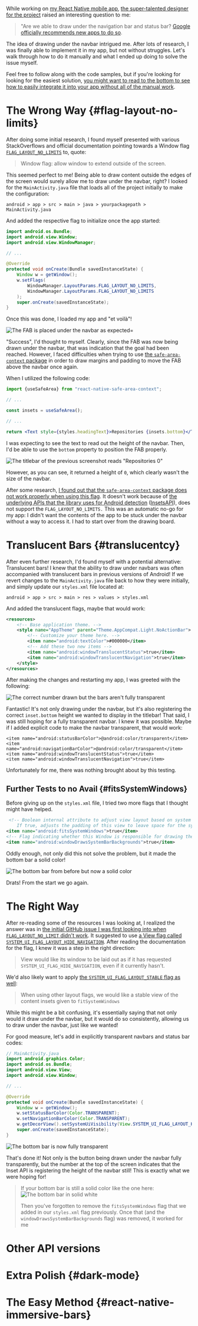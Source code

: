 While working on [my React Native mobile app]([https://g](https://github.com/crutchcorn/GitShark)itshark.dev), [the super-talented designer for the project](https://unicorn-utterances.com/unicorns/edpratti) raised an interesting question to me:

> "Are we able to draw under the navigation bar and status bar? [Google officially recommends new apps to do so](https://youtu.be/Nf-fP2u9vjI).

The idea of drawing under the navbar intrigued me. After lots of research, I was finally able to implement it in my app, but not without struggles. Let's walk through how to do it manually and what I ended up doing to solve the issue myself.

Feel free to follow along with the code samples, but if you're looking for looking for the easiest solution, [you might want to read to the bottom to see how to easily integrate it into your app without all of the manual work](#react-native-immersive-bars).  

# The Wrong Way {#flag-layout-no-limits}

After doing some initial research, I found myself presented with various StackOverflows and official documentation pointing towards a Window flag [`FLAG_LAYOUT_NO_LIMITS`](https://developer.android.com/reference/android/view/WindowManager.LayoutParams#FLAG_LAYOUT_NO_LIMITS) to, quote:

> Window flag: allow window to extend outside of the screen.

This seemed perfect to me! Being able to draw content outside the edges of the screen would surely allow me to draw under the navbar, right? I looked for the `MainActivity.java` file that loads all of the project initially to make the configuration:

```
android > app > src > main > java > yourpackagepath > MainActivity.java
```

And added the respective flag to initialize once the app started:

```java
import android.os.Bundle;
import android.view.Window;
import android.view.WindowManager;

// ...

@Override
protected void onCreate(Bundle savedInstanceState) {
    Window w = getWindow();
    w.setFlags(
        WindowManager.LayoutParams.FLAG_LAYOUT_NO_LIMITS,
        WindowManager.LayoutParams.FLAG_LAYOUT_NO_LIMITS
    );
    super.onCreate(savedInstanceState);
}
```

Once this was done, I loaded my app and "et voilà"!

![The FAB is placed under the navbar as expected](./flag_layout_no_limits.png)=



"Success", I'd thought to myself. Clearly, since the FAB was now being drawn under the navbar, that was indication that the goal had been reached. However, I faced difficulties when trying to use [the `safe-area-context` package](https://github.com/th3rdwave/react-native-safe-area-context) in order to draw margins and padding to move the FAB above the navbar once again.

When I utilized the following code:

```jsx
import {useSafeArea} from "react-native-safe-area-context";

// ...

const insets = useSafeArea();

// ...

return <Text style={styles.headingText}>Repositories {insets.bottom}</Text>

```

I was expecting to see the text to read out the height of the navbar. Then, I'd be able to use the `bottom` property to position the FAB properly.

![The titlebar of the previous screenshot reads "Repositories 0"](./flag_layout_no_limits_insets_display.png)

However, as you can see, it returned a height of `0`, which clearly wasn't the size of the navbar.

After some research, [I found out that the `safe-area-context` package does not work properly when using this flag](https://github.com/th3rdwave/react-native-safe-area-context/issues/8). It doesn't work because of [the underlying APIs that the library uses for Android detection](https://github.com/th3rdwave/react-native-safe-area-context/blob/master/android/src/main/java/com/th3rdwave/safeareacontext/SafeAreaViewManager.java) ([InsetsAPI](https://medium.com/androiddevelopers/windowinsets-listeners-to-layouts-8f9ccc8fa4d1)), does not support the `FLAG_LAYOUT_NO_LIMITS.` This was an automatic no-go for my app: I didn't want the contents of the app to be stuck under the navbar without a way to access it. I had to start over from the drawing board.

# Translucent Bars {#translucentcy}

After even further research, I'd found myself with a potential alternative: Translucent bars! I knew that the ability to draw under navbars was often accompanied with translucent bars in previous versions of Android! If we revert changes to the `MainActivity.java` file back to how they were initially, and simply update our `styles.xml` file located at:

```
android > app > src > main > res > values > styles.xml
```

And added the translucent flags, maybe that would work:

```xml
<resources>
    <!-- Base application theme. -->
    <style name="AppTheme" parent="Theme.AppCompat.Light.NoActionBar">
        <!-- Customize your theme here. -->
        <item name="android:textColor">#000000</item>
        <!-- Add these two new items -->
        <item name="android:windowTranslucentStatus">true</item>
        <item name="android:windowTranslucentNavigation">true</item>
    </style>
</resources>
```

After making the changes and restarting my app, I was greeted with the following:

![The correct number drawn but the bars aren't fully transparent](./translucent_bars.png)

Fantastic! It's not only drawing under the navbar, but it's also registering the correct `inset.bottom` height we wanted to display in the titlebar! That said, I was still hoping for a fully transparent navbar. I knew it was possible. Maybe if I added explicit code to make the navbar transparent, that would work:

```xaml
<item name="android:statusBarColor">@android:color/transparent</item>
<item name="android:navigationBarColor">@android:color/transparent</item>
<item name="android:windowTranslucentStatus">true</item>
<item name="android:windowTranslucentNavigation">true</item>
```

Unfortunately for me, there was nothing brought about by this testing.

## Further Tests to no Avail {#fitsSystemWindows}

Before giving up on the `styles.xml` file, I tried two more flags that I thought might have helped.

```xml
 <!-- Boolean internal attribute to adjust view layout based on system windows such as the status bar.
    If true, adjusts the padding of this view to leave space for the system windows. API Level 1-->
<item name="android:fitsSystemWindows">true</item>
<!-- Flag indicating whether this Window is responsible for drawing the background for the system bars. API level 21-->
<item name="android:windowDrawsSystemBarBackgrounds">true</item>
```

Oddly enough, not only did this not solve the problem, but it made the bottom bar a solid color!

![The bottom bar from before but now a solid color](./fits_system_translucent.png)

Drats! From the start we go again.

# The Right Way

After re-reading some of the resources I was looking at, I realized the answer was in [the initial GitHub issue I was first looking into when `FLAG_LAYOUT_NO_LIMIT` didn't work](https://github.com/th3rdwave/react-native-safe-area-context/issues/8). It suggested to use [a View flag called `SYSTEM_UI_FLAG_LAYOUT_HIDE_NAVIGATION`](https://developer.android.com/reference/android/view/View#SYSTEM_UI_FLAG_LAYOUT_HIDE_NAVIGATION). After reading the documentation for the flag, I knew it was a step in the right direction:

> View would like its window to be laid out as if it has requested `SYSTEM_UI_FLAG_HIDE_NAVIGATION`, even if it currently hasn't.

We'd also likely want to apply [the `SYSTEM_UI_FLAG_LAYOUT_STABLE` flag as well](https://developer.android.com/reference/android/view/View#SYSTEM_UI_FLAG_LAYOUT_STABLE):

> When using other layout flags, we would like a stable view of the content insets given to `fitSystemWindows`

While this might be a bit confusing, it's essentially saying that not only would it draw under the navbar, but it would do so consistently, allowing us to draw under the navbar, just like we wanted!

For good measure, let's add in explicitly transparent navbars and status bar codes:

```java
// MainActivity.java
import android.graphics.Color;
import android.os.Bundle;
import android.view.View;
import android.view.Window;

// ...

@Override
protected void onCreate(Bundle savedInstanceState) {
    Window w = getWindow();
    w.setStatusBarColor(Color.TRANSPARENT);
    w.setNavigationBarColor(Color.TRANSPARENT);
    w.getDecorView().setSystemUiVisibility(View.SYSTEM_UI_FLAG_LAYOUT_HIDE_NAVIGATION | View.SYSTEM_UI_FLAG_LAYOUT_STABLE);
    super.onCreate(savedInstanceState);
}
```

![The bottom bar is now fully transparent](./transparent.png)

That's done it! Not only is the button being drawn under the navbar fully transparently, but the number at the top of the screen indicates that the Inset API is registering the height of the navbar still! This is exactly what we were hoping for!

> If your bottom bar is still a solid color like the one here:
> ![The bottom bar in solid white](./fits_system_transparent.png)
>
> Then you've forgotten to remove the `fitsSystemWindows` flag that we added in our `styles.xml` flag previously. Once that (and the `windowDrawsSystemBarBackgrounds` flag) was removed, it worked for me

# Other API versions



# Extra Polish {#dark-mode}

# The Easy Method {#react-native-immersive-bars}